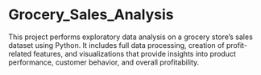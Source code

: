 # Grocery_Sales_Analysis
This project performs exploratory data analysis on a grocery store’s sales dataset using Python. It includes full data processing, creation of profit-related features, and visualizations that provide insights into product performance, customer behavior, and overall profitability.
